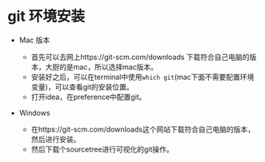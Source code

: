 # git 环境安装
* Mac 版本
    * 首先可以去网上https://git-scm.com/downloads 下载符合自己电脑的版本，大厨的是mac，所以选择mac版本。
    * 安装好之后，可以在terminal中使用`which git`(mac下面不需要配置环境变量)，可以查看git的安装位置。
    * 打开idea，在preference中配置git。

* Windows
    * 在https://git-scm.com/downloads这个网站下载符合自己电脑的版本，然后进行安装。
    * 然后下载个sourcetree进行可视化的git操作。
